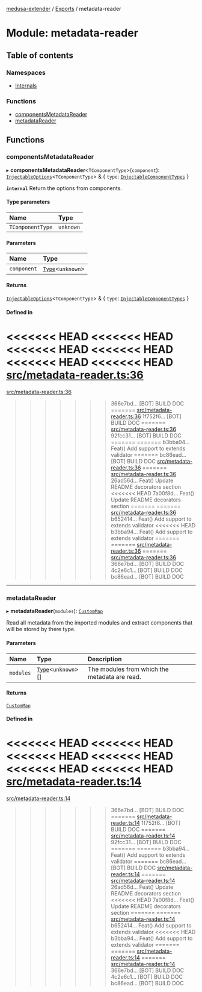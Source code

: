 [medusa-extender](../README.md) / [Exports](../modules.md) / metadata-reader

# Module: metadata-reader

## Table of contents

### Namespaces

- [Internals](metadata_reader.Internals.md)

### Functions

- [componentsMetadataReader](metadata_reader.md#componentsmetadatareader)
- [metadataReader](metadata_reader.md#metadatareader)

## Functions

### componentsMetadataReader

▸ **componentsMetadataReader**<`TComponentType`\>(`component`): [`InjectableOptions`](types.md#injectableoptions)<`TComponentType`\> & { `type`: [`InjectableComponentTypes`](types.md#injectablecomponenttypes)  }

**`internal`**
Return the options from components.

#### Type parameters

| Name | Type |
| :------ | :------ |
| `TComponentType` | `unknown` |

#### Parameters

| Name | Type |
| :------ | :------ |
| `component` | [`Type`](../interfaces/types.Type.md)<`unknown`\> |

#### Returns

[`InjectableOptions`](types.md#injectableoptions)<`TComponentType`\> & { `type`: [`InjectableComponentTypes`](types.md#injectablecomponenttypes)  }

#### Defined in

<<<<<<< HEAD
<<<<<<< HEAD
<<<<<<< HEAD
<<<<<<< HEAD
<<<<<<< HEAD
<<<<<<< HEAD
[src/metadata-reader.ts:36](https://github.com/adrien2p/medusa-extender/blob/89f7223/src/metadata-reader.ts#L36)
=======
[src/metadata-reader.ts:36](https://github.com/adrien2p/medusa-extender/blob/23cd201/src/metadata-reader.ts#L36)
>>>>>>> 366e7bd... [BOT] BUILD DOC
=======
[src/metadata-reader.ts:36](https://github.com/adrien2p/medusa-extender/blob/0490090/src/metadata-reader.ts#L36)
>>>>>>> 1f752f6... [BOT] BUILD DOC
=======
[src/metadata-reader.ts:36](https://github.com/adrien2p/medusa-extender/blob/7e89c01/src/metadata-reader.ts#L36)
>>>>>>> 92fcc31... [BOT] BUILD DOC
=======
=======
>>>>>>> b3bba94... Feat() Add support to extends validator
=======
>>>>>>> bc86ead... [BOT] BUILD DOC
[src/metadata-reader.ts:36](https://github.com/adrien2p/medusa-extender/blob/7e89c01/src/metadata-reader.ts#L36)
=======
[src/metadata-reader.ts:36](https://github.com/adrien2p/medusa-extender/blob/89f7223/src/metadata-reader.ts#L36)
>>>>>>> 26ad56d... Feat() Update README decorators section
<<<<<<< HEAD
>>>>>>> 7a00f8d... Feat() Update README decorators section
=======
=======
[src/metadata-reader.ts:36](https://github.com/adrien2p/medusa-extender/blob/834fee1/src/metadata-reader.ts#L36)
>>>>>>> b652414... Feat() Add support to extends validator
<<<<<<< HEAD
>>>>>>> b3bba94... Feat() Add support to extends validator
=======
=======
[src/metadata-reader.ts:36](https://github.com/adrien2p/medusa-extender/blob/834fee1/src/metadata-reader.ts#L36)
=======
[src/metadata-reader.ts:36](https://github.com/adrien2p/medusa-extender/blob/23cd201/src/metadata-reader.ts#L36)
>>>>>>> 366e7bd... [BOT] BUILD DOC
>>>>>>> 4c2e6c1... [BOT] BUILD DOC
>>>>>>> bc86ead... [BOT] BUILD DOC

___

### metadataReader

▸ **metadataReader**(`modules`): [`CustomMap`](../classes/metadata_reader.Internals.CustomMap.md)

Read all metadata from the imported modules and extract components that will be stored by there type.

#### Parameters

| Name | Type | Description |
| :------ | :------ | :------ |
| `modules` | [`Type`](../interfaces/types.Type.md)<`unknown`\>[] | The modules from which the metadata are read. |

#### Returns

[`CustomMap`](../classes/metadata_reader.Internals.CustomMap.md)

#### Defined in

<<<<<<< HEAD
<<<<<<< HEAD
<<<<<<< HEAD
<<<<<<< HEAD
<<<<<<< HEAD
<<<<<<< HEAD
[src/metadata-reader.ts:14](https://github.com/adrien2p/medusa-extender/blob/89f7223/src/metadata-reader.ts#L14)
=======
[src/metadata-reader.ts:14](https://github.com/adrien2p/medusa-extender/blob/23cd201/src/metadata-reader.ts#L14)
>>>>>>> 366e7bd... [BOT] BUILD DOC
=======
[src/metadata-reader.ts:14](https://github.com/adrien2p/medusa-extender/blob/0490090/src/metadata-reader.ts#L14)
>>>>>>> 1f752f6... [BOT] BUILD DOC
=======
[src/metadata-reader.ts:14](https://github.com/adrien2p/medusa-extender/blob/7e89c01/src/metadata-reader.ts#L14)
>>>>>>> 92fcc31... [BOT] BUILD DOC
=======
=======
>>>>>>> b3bba94... Feat() Add support to extends validator
=======
>>>>>>> bc86ead... [BOT] BUILD DOC
[src/metadata-reader.ts:14](https://github.com/adrien2p/medusa-extender/blob/7e89c01/src/metadata-reader.ts#L14)
=======
[src/metadata-reader.ts:14](https://github.com/adrien2p/medusa-extender/blob/89f7223/src/metadata-reader.ts#L14)
>>>>>>> 26ad56d... Feat() Update README decorators section
<<<<<<< HEAD
>>>>>>> 7a00f8d... Feat() Update README decorators section
=======
=======
[src/metadata-reader.ts:14](https://github.com/adrien2p/medusa-extender/blob/834fee1/src/metadata-reader.ts#L14)
>>>>>>> b652414... Feat() Add support to extends validator
<<<<<<< HEAD
>>>>>>> b3bba94... Feat() Add support to extends validator
=======
=======
[src/metadata-reader.ts:14](https://github.com/adrien2p/medusa-extender/blob/834fee1/src/metadata-reader.ts#L14)
=======
[src/metadata-reader.ts:14](https://github.com/adrien2p/medusa-extender/blob/23cd201/src/metadata-reader.ts#L14)
>>>>>>> 366e7bd... [BOT] BUILD DOC
>>>>>>> 4c2e6c1... [BOT] BUILD DOC
>>>>>>> bc86ead... [BOT] BUILD DOC
